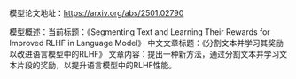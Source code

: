 模型论文地址：https://arxiv.org/abs/2501.02790

模型概述：当前标题：《Segmenting Text and Learning Their Rewards for Improved RLHF in Language Model》
中文文章标题：《分割文本并学习其奖励以改进语言模型中的RLHF》
文章内容：提出一种新方法，通过分割文本并学习文本片段的奖励，以提升语言模型中的RLHF性能。
